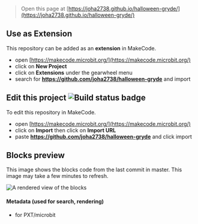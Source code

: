 
> Open this page at [https://joha2738.github.io/halloween-gryde/](https://joha2738.github.io/halloween-gryde/)

## Use as Extension

This repository can be added as an **extension** in MakeCode.

* open [https://makecode.microbit.org/](https://makecode.microbit.org/)
* click on **New Project**
* click on **Extensions** under the gearwheel menu
* search for **https://github.com/joha2738/halloween-gryde** and import

## Edit this project ![Build status badge](https://github.com/joha2738/halloween-gryde/workflows/MakeCode/badge.svg)

To edit this repository in MakeCode.

* open [https://makecode.microbit.org/](https://makecode.microbit.org/)
* click on **Import** then click on **Import URL**
* paste **https://github.com/joha2738/halloween-gryde** and click import

## Blocks preview

This image shows the blocks code from the last commit in master.
This image may take a few minutes to refresh.

![A rendered view of the blocks](https://github.com/joha2738/halloween-gryde/raw/master/.github/makecode/blocks.png)

#### Metadata (used for search, rendering)

* for PXT/microbit
<script src="https://makecode.com/gh-pages-embed.js"></script><script>makeCodeRender("{{ site.makecode.home_url }}", "{{ site.github.owner_name }}/{{ site.github.repository_name }}");</script>
